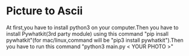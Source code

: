 # Picture to Ascii
At first,you have to install python3 on your computer.Then you have to install Pywhatkit(3rd party module) using this command "pip insall pywhatkit"(for mac/linux,command will be "pip3 install pywhatkit").Then you have to run this command "python3 main.py < YOUR PHOTO >"
